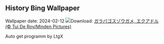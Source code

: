 ## History Bing Wallpaper
Wallpaper date: 2024-02-12
![](https://www.bing.com/th?id=OHR.GiantTortoise_JA-JP6597399891_UHD.jpg&w=1000)Download: [ガラパゴスゾウガメ, エクアドル (© Tui De Roy/Minden Pictures)](https://www.bing.com/th?id=OHR.GiantTortoise_JA-JP6597399891_UHD.jpg)

Auto get programm by LtgX
